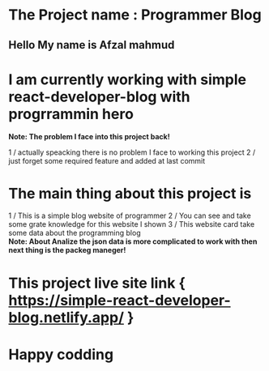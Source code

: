# The Project name : Programmer Blog

## Hello My name is Afzal mahmud
# I am currently working with simple react-developer-blog with progrrammin hero

**Note: The problem I face into this project back!**

1 / actually speacking there is no problem I face to working this   project 
2 / just forget some required feature and added at last commit

# The main thing about this project is
1 / This is a simple blog website of programmer
2 / You can see and take some grate knowledge for this website I shown
3 / This website card take some data about the programming blog  
**Note: About Analize the json data is more complicated to work with then next thing is the packeg maneger!**

# This project live site link { https://simple-react-developer-blog.netlify.app/ }

# Happy codding
